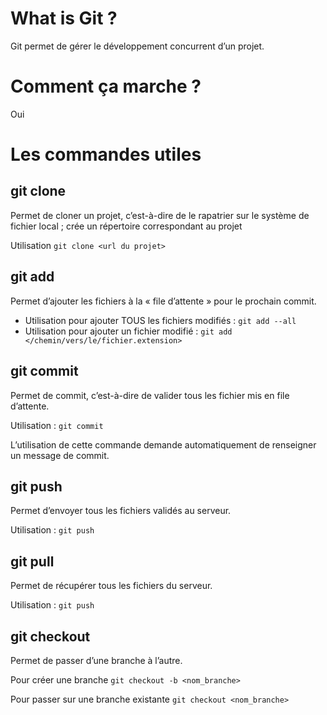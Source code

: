 # What is Git ? 

Git permet de gérer le développement concurrent d’un projet.

# Comment ça marche ?

Oui

# Les commandes utiles

## git clone

Permet de cloner un projet, c’est-à-dire de le rapatrier sur le système de fichier local ; crée un répertoire correspondant au projet

Utilisation `git clone <url du projet>`

## git add

Permet d’ajouter les fichiers à la « file d’attente » pour le prochain commit.

- Utilisation pour ajouter TOUS les fichiers modifiés : `git add --all`
- Utilisation pour ajouter un fichier modifié : `git add </chemin/vers/le/fichier.extension>`

## git commit

Permet de commit, c’est-à-dire de valider tous les fichier mis en file d’attente.

Utilisation : `git commit`

L’utilisation de cette commande demande automatiquement de renseigner un message de commit.

## git push

Permet d’envoyer tous les fichiers validés au serveur.

Utilisation : `git push`

## git pull

Permet de récupérer tous les fichiers du serveur.

Utilisation : `git push`

## git checkout

Permet de passer d’une branche à l’autre.

Pour créer une branche `git checkout -b <nom_branche>`

Pour passer sur une branche existante `git checkout <nom_branche>`